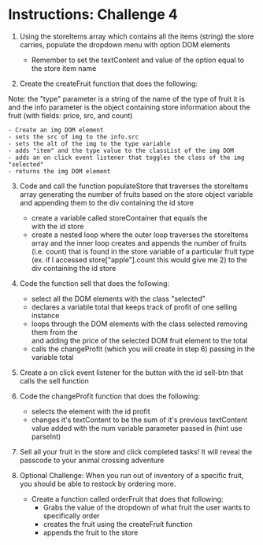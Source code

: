 # Instructions: Challenge 4

1. Using the storeItems array which contains all the items (string) the store carries, populate the dropdown menu with option DOM elements
    - Remember to set the textContent and value of the option equal to the store item name

2. Create the createFruit function that does the following:

Note: the "type" parameter is a string of the name of the type of fruit it is and the info parameter is the object containing store information about the fruit (with fields: price, src, and count)

    - Create an img DOM element
    - sets the src of img to the info.src
    - sets the alt of the img to the type variable
    - adds "item" and the type value to the classList of the img DOM
    - adds an on click event listener that toggles the class of the img "selected"
    - returns the img DOM element

3. Code and call the function populateStore that traverses the storeItems array generating the number of fruits based on the store object variable and appending them to the div containing the id store
    - create a variable called storeContainer that equals the <div> with the id store
    - create a nested loop where the outer loop traverses the storeItems array and the inner loop creates and appends the number of fruits (i.e. count) that is found in the store variable of a particular fruit type
    (ex. if I accessed store["apple"].count this would give me 2) to the div containing the id store

4. Code the function sell that does the following:
    - select all the DOM elements with the class "selected"
    - declares a variable total that keeps track of profit of one selling instance
    - loops through the DOM elements with the class selected removing them from the <div id="store"> and adding the price of the selected DOM fruit element to the total
    - calls the changeProfit (which you will create in step 6) passing in the variable total 

5. Create a on click event listener for the button with the id sell-btn that calls the sell function

6. Code the changeProfit function that does the following:
    - selects the element with the id profit
    - changes it's textContent to be the sum of it's previous textContent value added with the num variable parameter passed in
    (hint use parseInt)

7. Sell all your fruit in the store and click completed tasks! It will reveal the passcode to your animal crossing adventure

8. Optional Challenge: When you run out of inventory of a specific fruit, you should be able to restock by ordering more. 
    - Create a function called orderFruit that does that following:
        - Grabs the value of the dropdown of what fruit the user wants to specifically order
        - creates the fruit using the createFruit function
        - appends the fruit to the store


